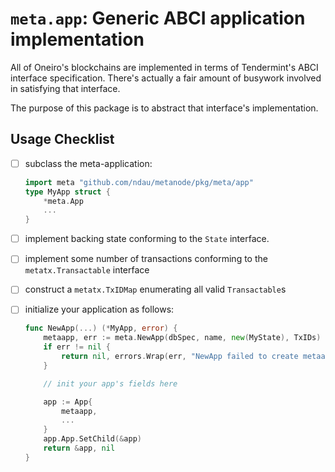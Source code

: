 # `meta.app`: Generic ABCI application implementation

All of Oneiro's blockchains are implemented in terms of Tendermint's ABCI interface specification. There's actually a fair amount of busywork involved in satisfying that interface.

The purpose of this package is to abstract that interface's implementation.

## Usage Checklist

- [ ] subclass the meta-application:

    ```go
    import meta "github.com/ndau/metanode/pkg/meta/app"
    type MyApp struct {
        *meta.App
        ...
    }
    ```

- [ ] implement backing state conforming to the `State` interface.
- [ ] implement some number of transactions conforming to the `metatx.Transactable` interface
- [ ] construct a `metatx.TxIDMap` enumerating all valid `Transactable`s
- [ ] initialize your application as follows:

    ```go
    func NewApp(...) (*MyApp, error) {
        metaapp, err := meta.NewApp(dbSpec, name, new(MyState), TxIDs)
        if err != nil {
            return nil, errors.Wrap(err, "NewApp failed to create metaapp")
        }

        // init your app's fields here

        app := App{
            metaapp,
            ...
        }
        app.App.SetChild(&app)
        return &app, nil
    }
    ```
